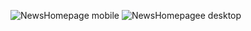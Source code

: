 
![NewsHomepage mobile](https://user-images.githubusercontent.com/113264478/209595316-5856bbc1-2dd6-4d36-9a29-df5a1d105f34.png)
![NewsHomepagee desktop](https://user-images.githubusercontent.com/113264478/209595323-3185c784-aeff-4ab4-8b9a-d25234d3f2a6.png)
